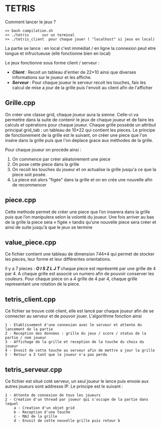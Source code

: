 # TETRIS

Comment lancer le jeux ? 

	>> bash compilation.sh 
	>> ./tetris      sur un terminal
	>> ./tetris_client  pour chaque jouer ( "localhost" si jeux en local)

La partie se lance : en local c'est immédiat /  en ligne la connexion peut etre longue et infructueuse (elle fonctionne bien en local)


Le jeux fonctionne sous forme client / serveur : 
<ul>
	<li> <i> <b> Client </i> </b> : Recoit  un tableau d'entier de 22*10 ainsi que diverses informations sur le joueur et les affiche. </li>
 	<li> <i> <b> Serveur </i> </b>  : Pour chaque joueur le serveur recoit les touches, fais les calcul de mise a jour de la grille puis l'envoit au client afin de l'afficher </li>
</ul>

## Grille.cpp

On créer une classe grid, chaque joueur aura la sienne. Celle-ci va permettre dans la suite de contenir le jeux de chaque joueur et de faire les calculs et opérations pour chaque joueur. Chaque grille possède un attribut principal grid_tab : un tableau de 10*22 qui contient les pieces. Le principe de fonctionement de la grille est le suivant, on créer une piece que l'on insère dans la grille puis que l'on deplace grace aux méthodes de la grille.

Pour chaque joueur on procède ainsi : 
<ol>
	<li>  On commence par créer aléatoirement une piece </li>
	<li>  On pose cette piece dans la grille </li>
	<li>  On recoit les touches du joueur et on actualise la grille jusqu'a ce que la piece soit posée. </li>
	<li>  La piece est alors "figée" dans la grille et on en crée une nouvelle afin de recommencer </li>

</ol>


## piece.cpp

Cette methode permet de créer une piece que l’on inserera dans la grille puis que l’on manipulera selon la volonté du joueur. Une fois arriver au bas de la grille la piece sera « figée » tandis qu’une nouvelle piece sera créer et ainsi de suite jusqu'à que le jeux se termine

 

## value_piece.cpp

Ce fichier contient une tableau de dimension 7*4*4*4 qui permet de stocker les pieces, leur forme et leur différentes orientations.

Il y a 7 pieces : <i><b> O  I  S  Z  L  J  T </i></b> chaque piece est représenté par une grille de 4 par 4. A chaque grille est associé un numero afin de pouvoir conserver les couleurs. Pour chaque piece on a 4 grille de 4 par 4, chaque grille representant une rotation de la piece. 


## tetris_client.cpp 

Ce fichier se trouve coté client, elle est lancé par chaque joueur afin de se connecter au serveur et de pouvoir jouer. L'algorithme fonction ainsi 

	1 - Etablissement d'une connexion avec le serveur et attente du lancement de la partie 
	2 - Reception des données : grille du jeux / score / status de la partie / nom joueur 
	3 - Affichage de la grille et reception de la touche du choix du joueur 
	4 - Envoit de cette touche au serveur afin de mettre a jour la grille 
	5 - Retour a 3 tant que le joueur n'a pas perdu 

## tetris_serveur.cpp 

Ce fichier est situé coté serveur, un seul joueur le lance puis envoie aux autres joueurs sont addresse IP. Le principe est le suivant : 

	1 - Attente de connexion de tous les joueurs
	2 - Creation d'un thread par joueur qui s'occupe de la partie dans lequel 
		a - Creation d'un objet grid
		b - Reception d'une touche
		c - MAJ de la grille 
		d - Envoit de cette nouvelle grille puis retour b 

